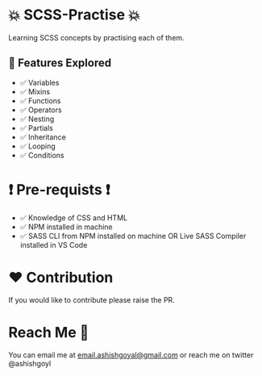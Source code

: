 # :boom: SCSS-Practise :boom:

Learning SCSS concepts by practising each of them.

## :pushpin: Features Explored

- :white_check_mark: Variables
- :white_check_mark: Mixins
- :white_check_mark: Functions
- :white_check_mark: Operators
- :white_check_mark: Nesting
- :white_check_mark: Partials
- :white_check_mark: Inheritance
- :white_check_mark: Looping
- :white_check_mark: Conditions

# :heavy_exclamation_mark: Pre-requists :heavy_exclamation_mark:

- :white_check_mark: Knowledge of CSS and HTML
- :white_check_mark: NPM installed in machine
- :white_check_mark: SASS CLI from NPM installed on machine OR Live SASS Compiler installed in VS Code

# :heart: Contribution

If you would like to contribute please raise the PR.

# Reach Me :man:

You can email me at email.ashishgoyal@gmail.com or reach me on twitter @ashishgoyl

